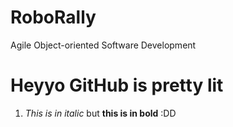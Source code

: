 # RoboRally
Agile Object-oriented Software Development

# Heyyo GitHub is pretty lit
1. *This is in italic* but **this is in bold** :DD
